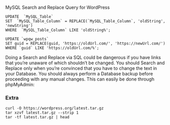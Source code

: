 MySQL Search and Replace Query for WordPress

```
UPDATE  `MySQL_Table`
SET  `MySQL_Table_Column` = REPLACE(`MySQL_Table_Column`, 'oldString', 'newString')
WHERE  `MySQL_Table_Column` LIKE 'oldString%';
```

```
UPDATE `wpqw_posts` 
SET guid = REPLACE(guid, 'https://oldUrl.com/', 'https://newUrl.com/') 
WHERE `guid` LIKE 'https://oldUrl.com/%';
```

Doing a Search and Replace via SQL could be dangerous if you have links that you’re unaware of which shouldn’t be changed. You should Search and Replace only when you’re convinced that you have to change the text in your Database. You should always perform a Database backup before proceeding with any manual changes. This can easily be done through phpMyAdmin:

### Extra
```
curl -O https://wordpress.org/latest.tar.gz
tar xzvf latest.tar.gz --strip 1
tar -tf latest.tar.gz | head
```
